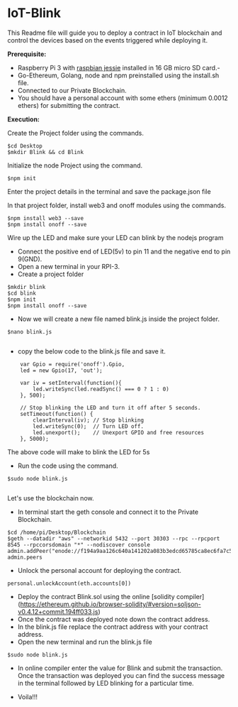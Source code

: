 # IoT-Blink

This Readme file will guide you to deploy a contract in IoT blockchain and control the devices based on the events triggered while deploying it.

**Prerequisite:**

- Raspberry Pi 3 with [raspbian jessie](https://www.raspberrypi.org/downloads/raspbian/) installed in 16 GB micro SD card.-
- Go-Ethereum, Golang, node and npm preinstalled using the install.sh file.
- Connected to our Private Blockchain.
- You should have a personal account with some ethers (minimum 0.0012 ethers) for submitting the contract.

**Execution:**

Create the Project folder using the commands.

```
$cd Desktop 
$mkdir Blink && cd Blink
```

Initialize the node Project using the command.

```
$npm init
```

Enter the project details in the terminal and save the package.json file 

In that project folder, install web3 and onoff modules using the commands.

```
$npm install web3 --save
$npm install onoff --save
```

Wire up the LED and make sure your LED can blink by the nodejs program 

- Connect the positive end of LED(5v) to pin 11 and the negative end to pin 9(GND).
- Open a new terminal in your RPI-3.
- Create a project folder
    
```
$mkdir blink
$cd blink
$npm init 
$npm install onoff --save
```

- Now we will create a new file named blink.js inside the project folder.

```
$nano blink.js
    
``` 
- copy the below code to the blink.js file and save it.

```
    var Gpio = require('onoff').Gpio,
    led = new Gpio(17, 'out');
 
    var iv = setInterval(function(){
        led.writeSync(led.readSync() === 0 ? 1 : 0)
    }, 500);
 
    // Stop blinking the LED and turn it off after 5 seconds.
    setTimeout(function() {
        clearInterval(iv); // Stop blinking
        led.writeSync(0);  // Turn LED off.
        led.unexport();    // Unexport GPIO and free resources
    }, 5000);

```
The above code will make to blink the LED for 5s 

- Run the code using the command.

```
$sudo node blink.js
    
```

Let's use the blockchain now. 

- In terminal start the geth console and connect it to the Private Blockchain.

```
$cd /home/pi/Desktop/Blockchain
$geth --datadir "aws" --networkid 5432 --port 30303 --rpc --rpcport 8545 --rpccorsdomain "*" --nodiscover console
admin.addPeer("enode://f194a9aa126c640a141202a083b3edcd65785ca8ec6fa7c5d77065ef918c6a01d49512147826c11d2c60f6c1551eb5a120c33a16fb0c31f0879d582a4c247c7b@54.214.225.10:30303")
admin.peers
```
- Unlock the personal account for deploying the contract.

```
personal.unlockAccount(eth.accounts[0])
```

- Deploy the contract Blink.sol using the online [solidity compiler] (https://ethereum.github.io/browser-solidity/#version=soljson-v0.4.12+commit.194ff033.js)
- Once the contract was deployed note down the contract address.
- In the blink.js file replace the contract address with your contract address.
- Open the new terminal and run the blink.js file 

```
$sudo node blink.js

```
- In online compiler enter the value for Blink and submit the transaction. Once the transaction was deployed you can find the success message in the terminal followed by LED blinking for a particular time.
    
- Voila!!!